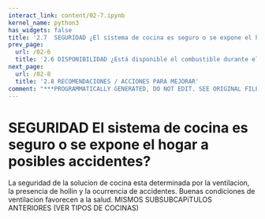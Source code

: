 ```yaml
---
interact_link: content/02-7.ipynb
kernel_name: python3
has_widgets: false
title: '2.7  SEGURIDAD ¿El sistema de cocina es seguro o se expone el hogar a posibles accidentes?'
prev_page:
  url: /02-6
  title: '2.6 DISPONIBILIDAD ¿Está disponible el combustible durante el año?'
next_page:
  url: /02-8
  title: '2.8 RECOMENDACIONES / ACCIONES PARA MEJORAR'
comment: "***PROGRAMMATICALLY GENERATED, DO NOT EDIT. SEE ORIGINAL FILES IN /content***"
---
```


# SEGURIDAD El sistema de cocina es seguro o se expone el hogar a posibles accidentes?
La seguridad de la solucion de cocina esta determinada por la ventilacion, la presencia de hollin y la ocurrencia de accidentes. Buenas condiciones de ventilacion favorecen a la salud.
MISMOS SUBSUBCAPiTULOS ANTERIORES (VER TIPOS DE COCINAS)
